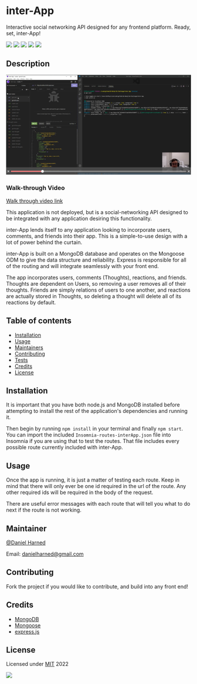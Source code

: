 # inter-App

Interactive social networking API designed for any frontend platform. Ready, set, inter-App!

![](https://img.shields.io/badge/javascript-100-yellow?logo=javascript)
![](https://img.shields.io/badge/express.js-dep-blue?logo=express)
![](https://img.shields.io/badge/MongoDB-dep-blue?logo=mongodb)
![](https://img.shields.io/badge/mongoose-dep-blue?logo=npm)
![](https://img.shields.io/badge/datefns-dep-blue?logo=npm)

## Description
![Walk through video preview](./interApp-walkthrough-image.PNG)
### Walk-through Video
[Walk through video link](https://drive.google.com/file/d/1QQ-1rEx9wDw4cKdFj79J6T4CsCGT1IEI/preview)

This application is not deployed, but is a social-networking API designed to be integrated with any application desiring this functionality.

inter-App lends itself to any application looking to incorporate users, comments, and friends into their app. This is a simple-to-use design with a lot of power behind the curtain.

inter-App is built on a MongoDB database and operates on the Mongoose ODM to give the data structure and reliability. Express is responsible for all of the routing and will integrate seamlessly with your front end.

The app incorporates users, comments (Thoughts), reactions, and friends. Thoughts are dependent on Users, so removing a user removes all of their thoughts. Friends are simply relations of users to one another, and reactions are actually stored in Thoughts, so deleting a thought will delete all of its reactions by default.

## Table of contents

- [Installation](#installation)
- [Usage](#usage)
- [Maintainers](#maintainers)
- [Contributing](#contributing)
- [Tests](#tests)
- [Credits](#credits)
- [License](#license)

## Installation

It is important that you have both node.js and MongoDB installed before attempting to install the rest of the application's dependencies and running it.

Then begin by running `npm install` in your terminal and finally `npm start`. You can import the included `Insomnia-routes-interApp.json` file into Insomnia if you are using that to test the routes. That file includes every possible route currently included with inter-App.

## Usage

Once the app is running, it is just a matter of testing each route. Keep in mind that there will only ever be one id required in the url of the route. Any other required ids will be required in the body of the request.

There are useful error messages with each route that will tell you what to do next if the route is not working.

## Maintainer

[@Daniel Harned](https://github.com/DrDano)

Email: [danielharned@gmail.com](mailto:danielharned@gmail.com)

## Contributing

Fork the project if you would like to contribute, and build into any front end!

## Credits

- [MongoDB](https://www.mongodb.com/cloud/atlas/lp/try-atlas?utm_source=google&utm_campaign=gs_americas_united_states_search_core_brand_atlas_desktop&utm_term=mongodb&utm_medium=cpc_paid_search&utm_ad=e&utm_ad_campaign_id=12212624338&adgroup=115749704103&gclid=Cj0KCQiAybaRBhDtARIsAIEG3knu0DQ4zdAabvtsECRWGjITeu7aHhciTI-yJDJsNeZIADo0oS6HmdAaAm-hEALw_wcB)
- [Mongoose](https://mongoosejs.com/)
- [express.js](https://expressjs.com/)

## License

Licensed under [MIT](https://choosealicense.com/licenses/mit) 2022

![](https://img.shields.io/badge/license-MIT-blue)

